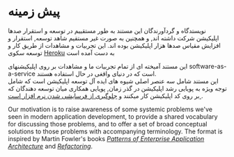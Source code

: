 پیش زمینه
==========

نویستدگاه و گردآورندگان این مستند به طور مستقییم در توسعه و استقرار صدها اپلیکیشن شرکت داشته اند, و همچنین به صورت غیر مستقیم شاهد توسعه, استقرار و افزایش مقیاس صدها هزار اپلیکیشن  بوده اند. این تجربیات و مشاهدات از طریق کار و توسعه سکوی <a href="http://www.heroku.com/" target="_blank">Heroku</a> به دست آمده است

این مستند آمیخته ای از تمام تجربیات ما و مشاهدات بر روی اپلیکیشنهای software-as-a-service است که در دنیای واقغی در حال استفاده هستند.  
این مستند شامل سه عنصر اصلی شیوه های ایده آل توسعه اپلیکیشن است که شامل توجه ویژه به پویایی رشد اپلیکیشن در گذر زمان, پویایی همکاری میان توسعه دهندگان که بر روی کد اپلیکیشن کار میکنند و <a href="http://blog.heroku.com/archives/2011/6/28/the_new_heroku_4_erosion_resistance_explicit_contracts/" target="_blank"> جلوگیری از فرسایشی شدن نرم افزار است
</a>.

Our motivation is to raise awareness of some systemic problems we've seen in modern application development, to provide a shared vocabulary for discussing those problems, and to offer a set of broad conceptual solutions to those problems with accompanying terminology.  The format is inspired by Martin Fowler's books *<a href="https://books.google.com/books/about/Patterns_of_enterprise_application_archi.html?id=FyWZt5DdvFkC" target="_blank">Patterns of Enterprise Application Architecture</a>* and *<a href="https://books.google.com/books/about/Refactoring.html?id=1MsETFPD3I0C" target="_blank">Refactoring</a>*.

